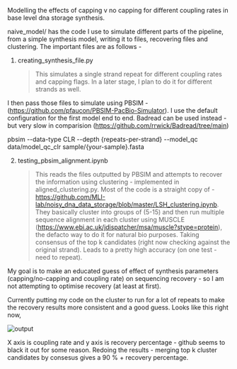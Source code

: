 Modelling the effects of capping v no capping for different coupling rates in base level dna storage synthesis.

naive_model/ has the code I use to simulate different parts of the pipeline, from a simple synthesis model, writing it to files, recovering files and clustering. The important files are as follows - 

1. creating_synthesis_file.py
    > This simulates a single strand repeat for different coupling rates and capping flags. In a later stage, I plan to do it for different strands as well. 

I then pass those files to simulate using PBSIM - (https://github.com/pfaucon/PBSIM-PacBio-Simulator). I use the default configuration for the first model end to end. Badread can be used instead - but very slow in comparision (https://github.com/rrwick/Badread/tree/main)

pbsim --data-type CLR --depth {repeats-per-strand} --model_qc data/model_qc_clr sample/{your-sample}.fasta


2. testing_pbsim_alignment.ipynb
    > This reads the files outputted by PBSIM and attempts to recover the information using clustering - implemented in aligned_clustering.py. Most of the code is a straight copy of - https://github.com/MLI-lab/noisy_dna_data_storage/blob/master/LSH_clustering.ipynb. 
    They basically cluster into groups of (5-15) and then run multiple sequence alignment in each cluster using MUSCLE (https://www.ebi.ac.uk/jdispatcher/msa/muscle?stype=protein), the defacto way to do it for natural bio purposes. Taking consensus of the top k candidates (right now checking against the original strand). Leads to a pretty high accuracy (on one test - need to repeat).


My goal is to make an educated guess of effect of synthesis parameters (capping/no-capping and coupling rate) on sequencing recovery - so I am not attempting to optimise recovery (at least at first).

Currently putting my code on the cluster to run for a lot of repeats to make the recovery results more consistent and a good guess. Looks like this right now, 

![output](https://github.com/user-attachments/assets/f78aa32f-70ea-4bd1-bd3b-5b2b0a33e7b4)

X axis is coupling rate and y axis is recovery percentage - github seems to black it out for some reason. Redoing the results - merging top k cluster candidates by consesus gives a 90 % + recovery percentage.
